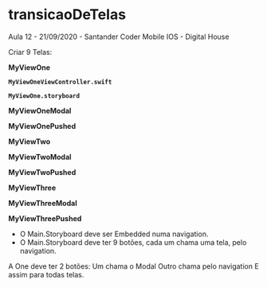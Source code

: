 # transicaoDeTelas
Aula 12 - 21/09/2020 - Santander Coder Mobile IOS - Digital House 

Criar 9 Telas:

<b>MyViewOne
  
    MyViewOneViewController.swift
    
    MyViewOne.storyboard
    
MyViewOneModal

MyViewOnePushed

MyViewTwo

MyViewTwoModal

MyViewTwoPushed

MyViewThree

MyViewThreeModal

MyViewThreePushed
</b>
<ul>
  <li> O Main.Storyboard deve ser Embedded numa navigation. </li>

  <li> O Main.Storyboard deve ter 9 botões, cada um chama uma tela, pelo navigation. </li>
</ul>

A One deve ter 2 botões:
    Um chama o Modal
    Outro chama pelo navigation
E assim para todas telas.

